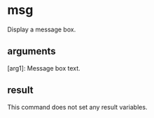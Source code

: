﻿# msg
Display a message box.

## arguments
[arg1]: Message box text.

## result
This command does not set any result variables.
